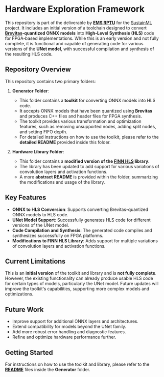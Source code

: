# Hardware Exploration Framework

This repository is part of the deliverable by **[EMS RPTU](https://ems.eit.uni-kl.de/start)** for the [SustainML](https://sustainml.eu/index.php) project. It includes an initial version of a toolchain designed to convert **[Brevitas](https://github.com/Xilinx/brevitas)-quantized ONNX models** into **High-Level Synthesis (HLS)** code for FPGA-based implementations. While this is an early version and not fully complete, it is functional and capable of generating code for various versions of the **UNet model**, with successful compilation and synthesis of the resulting HLS code.

## Repository Overview

This repository contains two primary folders:

1. **Generator Folder**:
    - This folder contains a **toolkit** for converting ONNX models into HLS code.
    - It accepts ONNX models that have been quantized using **Brevitas** and produces C++ files and header files for FPGA synthesis.
    - The toolkit provides various transformation and optimization features, such as removing unsupported nodes, adding split nodes, and setting FIFO depth.
    - For detailed instructions on how to use the toolkit, please refer to the **detailed README** provided inside this folder.

2. **Hardware Library Folder**:
    - This folder contains a **modified version of the [FINN HLS](https://github.com/Xilinx/finn-hlslib) library**.
    - The library has been updated to add support for various variations of convolution layers and activation functions.
    - A more **abstract README** is provided within the folder, summarizing the modifications and usage of the library.

## Key Features

- **ONNX to HLS Conversion**: Supports converting Brevitas-quantized ONNX models to HLS code.
- **UNet Model Support**: Successfully generates HLS code for different versions of the UNet model.
- **Code Compilation and Synthesis**: The generated code compiles and synthesizes successfully on FPGA platforms.
- **Modifications to FINN HLS Library**: Adds support for multiple variations of convolution layers and activation functions.

## Current Limitations

This is an **initial version** of the toolkit and library and is **not fully complete**. However, the existing functionality can already produce usable HLS code for certain types of models, particularly the UNet model. Future updates will improve the toolkit's capabilities, supporting more complex models and optimizations.

## Future Work

- Improve support for additional ONNX layers and architectures.
- Extend compatibility for models beyond the UNet family.
- Add more robust error handling and diagnostic features.
- Refine and optimize hardware performance further.

## Getting Started

For instructions on how to use the toolkit and library, please refer to the **[README](Generator/README.md)** files inside the **Generator** folder.
